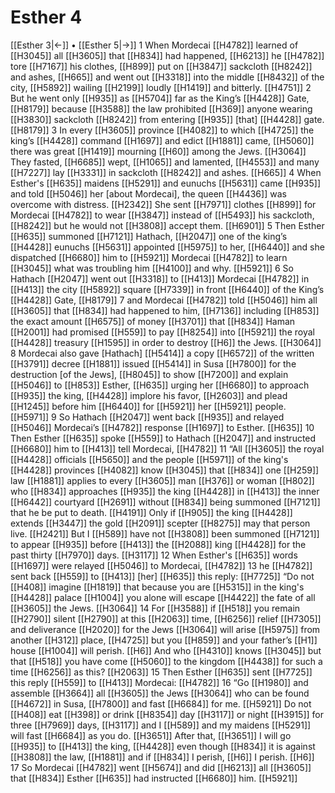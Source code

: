 # Esther 4
[[Esther 3|←]] • [[Esther 5|→]]
1 When Mordecai [[H4782]] learned of [[H3045]] all [[H3605]] that [[H834]] had happened, [[H6213]] he [[H4782]] tore [[H7167]] his clothes, [[H899]] put on [[H3847]] sackcloth [[H8242]] and ashes, [[H665]] and went out [[H3318]] into the middle [[H8432]] of the city, [[H5892]] wailing [[H2199]] loudly [[H1419]] and bitterly. [[H4751]] 
2 But he went only [[H935]] as [[H5704]] far as the King’s [[H4428]] Gate, [[H8179]] because [[H3588]] the law prohibited [[H369]] anyone wearing [[H3830]] sackcloth [[H8242]] from entering [[H935]] [that] [[H4428]] gate. [[H8179]] 
3 In every [[H3605]] province [[H4082]] to which [[H4725]] the king’s [[H4428]] command [[H1697]] and edict [[H1881]] came, [[H5060]] there was great [[H1419]] mourning [[H60]] among the Jews. [[H3064]] They fasted, [[H6685]] wept, [[H1065]] and lamented, [[H4553]] and many [[H7227]] lay [[H3331]] in sackcloth [[H8242]] and ashes. [[H665]] 
4 When  Esther's [[H635]] maidens [[H5291]] and eunuchs [[H5631]] came [[H935]] and told [[H5046]] her [about Mordecai],  the queen [[H4436]] was overcome with distress. [[H2342]] She sent [[H7971]] clothes [[H899]] for Mordecai [[H4782]] to wear [[H3847]] instead of [[H5493]] his sackcloth, [[H8242]] but he would not [[H3808]] accept them. [[H6901]] 
5 Then Esther [[H635]] summoned [[H7121]] Hathach, [[H2047]] one of the king’s [[H4428]] eunuchs [[H5631]] appointed [[H5975]] to her, [[H6440]] and she dispatched [[H6680]] him to [[H5921]] Mordecai [[H4782]] to learn [[H3045]] what was troubling him [[H4100]] and why. [[H5921]] 
6 So Hathach [[H2047]] went out [[H3318]] to [[H413]] Mordecai [[H4782]] in [[H413]] the city [[H5892]] square [[H7339]] in front [[H6440]] of the King’s [[H4428]] Gate, [[H8179]] 
7 and Mordecai [[H4782]] told [[H5046]] him  all [[H3605]] that [[H834]] had happened to him, [[H7136]] including [[H853]] the exact amount [[H6575]] of money [[H3701]] that [[H834]] Haman [[H2001]] had promised [[H559]] to pay [[H8254]] into [[H5921]] the royal [[H4428]] treasury [[H1595]] in order to destroy [[H6]] the Jews. [[H3064]] 
8 Mordecai also gave [Hathach] [[H5414]] a copy [[H6572]] of the written [[H3791]] decree [[H1881]] issued [[H5414]] in Susa [[H7800]] for the destruction [of the Jews], [[H8045]] to show [[H7200]] and explain [[H5046]] to [[H853]] Esther, [[H635]] urging her [[H6680]] to approach [[H935]] the king, [[H4428]] implore his favor, [[H2603]] and plead [[H1245]] before him [[H6440]] for [[H5921]] her [[H5921]] people. [[H5971]] 
9 So Hathach [[H2047]] went back [[H935]] and relayed [[H5046]] Mordecai’s [[H4782]] response [[H1697]] to Esther. [[H635]] 
10 Then Esther [[H635]] spoke [[H559]] to Hathach [[H2047]] and instructed [[H6680]] him to [[H413]] tell Mordecai, [[H4782]] 
11 “All [[H3605]] the royal [[H4428]] officials [[H5650]] and the people [[H5971]] of the king's [[H4428]] provinces [[H4082]] know [[H3045]] that [[H834]] one [[H259]] law [[H1881]] applies to every [[H3605]] man [[H376]] or woman [[H802]] who [[H834]] approaches [[H935]] the king [[H4428]] in [[H413]] the inner [[H6442]] courtyard [[H2691]] without [[H834]] being summoned [[H7121]] that he be put to death. [[H4191]] Only if [[H905]] the king [[H4428]] extends [[H3447]] the gold [[H2091]] scepter [[H8275]] may that person live. [[H2421]] But I [[H589]] have not [[H3808]] been summoned [[H7121]] to appear [[H935]] before [[H413]] the [[H2088]] king [[H4428]] for the past thirty [[H7970]] days. [[H3117]] 
12 When Esther's [[H635]] words [[H1697]] were relayed [[H5046]] to Mordecai, [[H4782]] 
13 he [[H4782]] sent back [[H559]] to [[H413]] [her] [[H635]] this reply: [[H7725]] “Do not [[H408]] imagine [[H1819]] that because you are [[H5315]] in the king's [[H4428]] palace [[H1004]] you alone will escape [[H4422]] the fate of all [[H3605]] the Jews. [[H3064]] 
14 For [[H3588]] if [[H518]] you remain [[H2790]] silent [[H2790]] at this [[H2063]] time, [[H6256]] relief [[H7305]] and deliverance [[H2020]] for the Jews [[H3064]] will arise [[H5975]] from another [[H312]] place, [[H4725]] but you [[H859]] and your father’s [[H1]] house [[H1004]] will perish. [[H6]] And who [[H4310]] knows [[H3045]] but that [[H518]] you have come [[H5060]] to the kingdom [[H4438]] for such a time [[H6256]] as this? [[H2063]] 
15 Then Esther [[H635]] sent [[H7725]] this reply [[H559]] to [[H413]] Mordecai: [[H4782]] 
16 “Go [[H1980]] and assemble [[H3664]] all [[H3605]] the Jews [[H3064]] who can be found [[H4672]] in Susa, [[H7800]] and fast [[H6684]] for me. [[H5921]] Do not [[H408]] eat [[H398]] or drink [[H8354]] day [[H3117]] or night [[H3915]] for three [[H7969]] days, [[H3117]] and I [[H589]] and my maidens [[H5291]] will fast [[H6684]] as you do. [[H3651]] After that, [[H3651]] I will go [[H935]] to [[H413]] the king, [[H4428]] even though [[H834]] it is against [[H3808]] the law, [[H1881]] and if [[H834]] I perish, [[H6]] I perish. [[H6]] 
17 So Mordecai [[H4782]] went [[H5674]] and did [[H6213]] all [[H3605]] that [[H834]] Esther [[H635]] had instructed [[H6680]] him. [[H5921]] 
